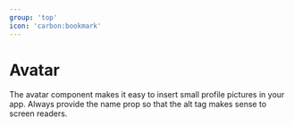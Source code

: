 ```yaml
---
group: 'top'
icon: 'carbon:bookmark'
---
```


# Avatar

The avatar component makes it easy to insert small profile pictures in your app.
Always provide the name prop so that the alt tag makes sense to screen readers.
